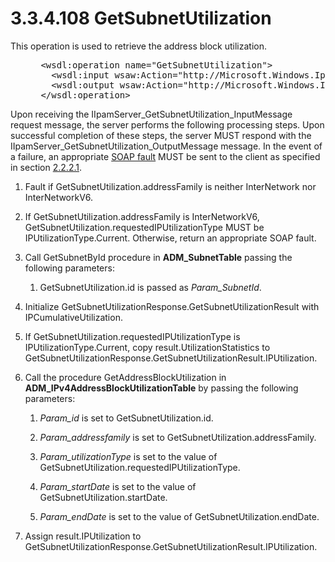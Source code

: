 <html dir="LTR" xmlns:mshelp="http://msdn.microsoft.com/mshelp" xmlns:ddue="http://ddue.schemas.microsoft.com/authoring/2003/5" xmlns:xlink="http://www.w3.org/1999/xlink" xmlns:tool="http://www.microsoft.com/tooltip">
 <body>
 <div id="header">
 <h1 class="heading">3.3.4.108 GetSubnetUtilization</h1>
 </div>
 <div id="mainSection">
 <div id="mainBody">
 <div id="allHistory" class="saveHistory"></div>
 <div id="sectionSection0" class="section" name="collapseableSection">
 

<p>This operation is used to retrieve the address block
utilization.</p>

<dl>
<dd>
<div><pre> &lt;wsdl:operation name=&quot;GetSubnetUtilization&quot;&gt;
   &lt;wsdl:input wsaw:Action=&quot;http://Microsoft.Windows.Ipam/IIpamServer/GetSubnetUtilization&quot; message=&quot;ipam:IIpamServer_GetSubnetUtilization_InputMessage&quot; /&gt;
   &lt;wsdl:output wsaw:Action=&quot;http://Microsoft.Windows.Ipam/IIpamServer/GetSubnetUtilizationResponse&quot; message=&quot;ipam:IIpamServer_GetSubnetUtilization_OutputMessage&quot; /&gt;
 &lt;/wsdl:operation&gt;
</pre></div>
</dd></dl>

<p>Upon receiving the
IIpamServer_GetSubnetUtilization_InputMessage request message, the server
performs the following processing steps. Upon successful completion of these
steps, the server MUST respond with the
IIpamServer_GetSubnetUtilization_OutputMessage message. In the event of a
failure, an appropriate <a href="21b4a631-8f28-420f-822f-c5f879d5046e.md#gt_ec8728a8-1a75-426f-8767-aa1932c7c19f">SOAP
fault</a> MUST be sent to the client as specified in section <a href="a90ad88d-2468-4ac1-bbb9-8f921d15bbc8.md">2.2.2.1</a>.</p>

<ol><li><p><span> </span>Fault if GetSubnetUtilization.addressFamily
is neither InterNetwork nor InterNetworkV6.</p>

</li><li><p><span> </span>If
GetSubnetUtilization.addressFamily is InterNetworkV6,
GetSubnetUtilization.requestedIPUtilizationType MUST be
IPUtilizationType.Current. Otherwise, return an appropriate SOAP fault.</p>

</li><li><p><span> </span>Call
GetSubnetById procedure in <b>ADM_SubnetTable</b> passing the following
parameters:</p>

<ol><li><p><span> 
</span>GetSubnetUtilization.id is passed as <i>Param_SubnetId</i>.</p>

</li></ol></li><li><p><span> </span>Initialize
GetSubnetUtilizationResponse.GetSubnetUtilizationResult with
IPCumulativeUtilization.</p>

</li><li><p><span> </span>If
GetSubnetUtilization.requestedIPUtilizationType is IPUtilizationType.Current,
copy result.UtilizationStatistics to
GetSubnetUtilizationResponse.GetSubnetUtilizationResult.IPUtilization.</p>

</li><li><p><span> </span>Call the
procedure GetAddressBlockUtilization in <b>ADM_IPv4AddressBlockUtilizationTable</b>
by passing the following parameters:</p>

<ol><li><p><span> 
</span><i>Param_id</i> is set to GetSubnetUtilization.id.</p>

</li><li><p><span> 
</span><i>Param_addressfamily</i> is set to GetSubnetUtilization.addressFamily.</p>

</li><li><p><span> 
</span><i>Param_utilizationType</i> is set to the value of
GetSubnetUtilization.requestedIPUtilizationType.</p>

</li><li><p><span> 
</span><i>Param_startDate</i> is set to the value of
GetSubnetUtilization.startDate.</p>

</li><li><p><span> 
</span><i>Param_endDate</i> is set to the value of
GetSubnetUtilization.endDate.</p>

</li></ol></li><li><p><span> </span>Assign
result.IPUtilization to
GetSubnetUtilizationResponse.GetSubnetUtilizationResult.IPUtilization.</p>

</li></ol>
 </div>
 </div>
 </div>
 </body>
</html>